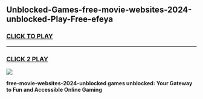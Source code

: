 
## Unblocked-Games-free-movie-websites-2024-unblocked-Play-Free-efeya
<h3>
<a href="https://premium76.site?title=free-movie-websites-2024-unblocked&ref=12A">CLICK TO PLAY</a></h3>
<hr>

<h3>
<a href="https://premium76.site?title=free-movie-websites-2024-unblocked&ref=12A">CLICK 2 PLAY</a>
  
</h3>

<a href="https://premium76.site?title=free-movie-websites-2024-unblocked&ref=12A"><img src="https://clearcache.store/games.png"></a>


**free-movie-websites-2024-unblocked games unblocked: Your Gateway to Fun and Accessible Online Gaming**
